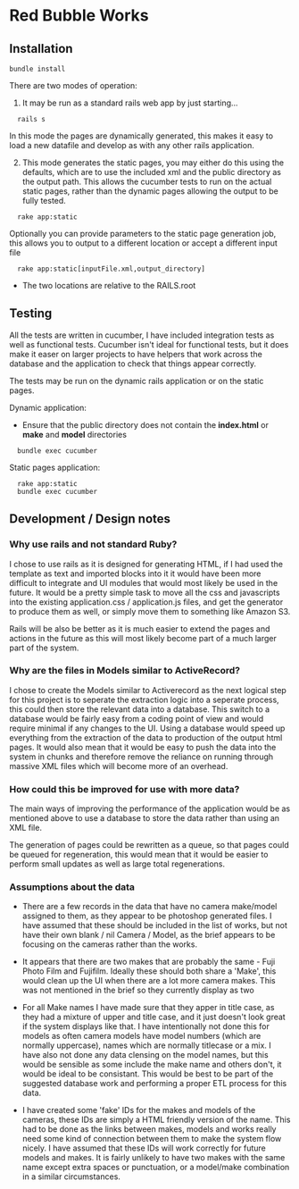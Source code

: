 # Red Bubble Works

## Installation

```
bundle install
```

There are two modes of operation:

1. It may be run as a standard rails web app by just starting...

```
  rails s
```
In this mode the pages are dynamically generated, this makes it easy to load a new datafile and develop as with any other
rails application. 

2. This mode generates the static pages, you may either do this using the defaults, which are to use the included
xml and the public directory as the output path. This allows the cucumber tests to run on the actual static pages, rather
than the dynamic pages allowing the output to be fully tested.
```
  rake app:static
```

Optionally you can provide parameters to the static page generation job, this allows you to output to a different location
or accept a different input file
```
  rake app:static[inputFile.xml,output_directory]
```
- The two locations are relative to the RAILS.root

## Testing
All the tests are written in cucumber, I have included integration tests as well as functional tests. Cucumber isn't
ideal for functional tests, but it does make it easer on larger projects to have helpers that work across the database
and the application to check that things appear correctly.
  
The tests may be run on the dynamic rails application or on the static pages.

Dynamic application:
- Ensure that the public directory does not contain the **index.html** or **make** and **model** directories
```
  bundle exec cucumber
```
  
Static pages application:
```
  rake app:static
  bundle exec cucumber
```

## Development / Design notes
### Why use rails and not standard Ruby?
  I chose to use rails as it is designed for generating HTML, if I had used the template as text and imported blocks into it
  it would have been more difficult to integrate and UI modules that would most likely be used in the future. It would be a
  pretty simple task to move all the css and javascripts into the existing application.css / application.js files, and get
  the generator to produce them as well, or simply move them to something like Amazon S3.
  
  Rails will be also be better as it is much easier to extend the pages and actions in the future as this will most likely
  become part of a much larger part of the system.

### Why are the files in Models similar to ActiveRecord?
  I chose to create the Models similar to Activerecord as the next logical step for this project is to seperate the extraction 
  logic into a seperate process, this could then store the relevant data into a database. This switch to a database would be 
  fairly easy from a coding point of view and would require minimal if any changes to the UI. Using a database would speed up
  everything from the extraction of the data to production of the output html pages. It would also mean that it would be easy
  to push the data into the system in chunks and therefore remove the reliance on running through massive XML files which
  will become more of an overhead.

### How could this be improved for use with more data?
  The main ways of improving the performance of the application would be as mentioned above to use a database to store the
  data rather than using an XML file. 
  
  The generation of pages could be rewritten as a queue, so that pages could be queued for
  regeneration, this would mean that it would be easier to perform small updates as well as large total regenerations.

### Assumptions about the data
- There are a few records in the data that have no camera make/model assigned to them, as they appear to be photoshop
  generated files. I have assumed that these should be included in the list of works, but not have their own blank / nil
  Camera / Model, as the brief appears to be focusing on the cameras rather than the works.
  
- It appears that there are two makes that are probably the same - Fuji Photo Film and Fujifilm. 
  Ideally these should both share a 'Make', this would clean up the UI when there are a lot more camera makes. This was
  not mentioned in the brief so they currently display as two

- For all Make names I have made sure that they apper in title case, as they had a mixture of upper and title case, and
  it just doesn't look great if the system displays like that. I have intentionally not done this for models as often
  camera models have model numbers (which are normally uppercase), names which are normally titlecase or a mix. I have
  also not done any data clensing on the model names, but this would be sensible as some include the make name and others
  don't, it would be ideal to be consistant. This would be best to be part of the suggested database work and performing a
  proper ETL process for this data.

- I have created some 'fake' IDs for the makes and models of the cameras, these IDs are simply a HTML friendly version
  of the name. This had to be done as the links between makes, models and works really need some kind of connection between
  them to make the system flow nicely. I have assumed that these IDs will work correctly for future models and makes.
  It is fairly unlikely to have two makes with the same name except extra spaces or punctuation, or a model/make combination
  in a similar circumstances.